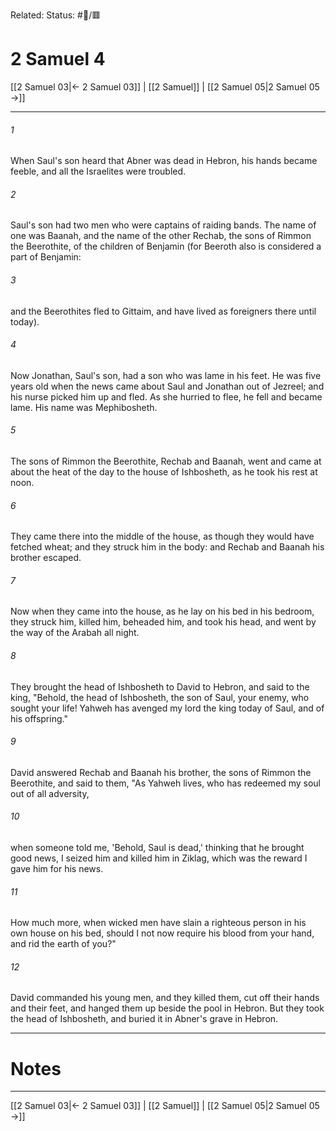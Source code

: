 Related:
Status: #📖/🟥
# 2 Samuel 4

[[2 Samuel 03|← 2 Samuel 03]] | [[2 Samuel]] | [[2 Samuel 05|2 Samuel 05 →]]
***



###### 1 
When Saul's son heard that Abner was dead in Hebron, his hands became feeble, and all the Israelites were troubled. 

###### 2 
Saul's son had two men who were captains of raiding bands. The name of one was Baanah, and the name of the other Rechab, the sons of Rimmon the Beerothite, of the children of Benjamin (for Beeroth also is considered a part of Benjamin: 

###### 3 
and the Beerothites fled to Gittaim, and have lived as foreigners there until today). 

###### 4 
Now Jonathan, Saul's son, had a son who was lame in his feet. He was five years old when the news came about Saul and Jonathan out of Jezreel; and his nurse picked him up and fled. As she hurried to flee, he fell and became lame. His name was Mephibosheth. 

###### 5 
The sons of Rimmon the Beerothite, Rechab and Baanah, went and came at about the heat of the day to the house of Ishbosheth, as he took his rest at noon. 

###### 6 
They came there into the middle of the house, as though they would have fetched wheat; and they struck him in the body: and Rechab and Baanah his brother escaped. 

###### 7 
Now when they came into the house, as he lay on his bed in his bedroom, they struck him, killed him, beheaded him, and took his head, and went by the way of the Arabah all night. 

###### 8 
They brought the head of Ishbosheth to David to Hebron, and said to the king, "Behold, the head of Ishbosheth, the son of Saul, your enemy, who sought your life! Yahweh has avenged my lord the king today of Saul, and of his offspring." 

###### 9 
David answered Rechab and Baanah his brother, the sons of Rimmon the Beerothite, and said to them, "As Yahweh lives, who has redeemed my soul out of all adversity, 

###### 10 
when someone told me, 'Behold, Saul is dead,' thinking that he brought good news, I seized him and killed him in Ziklag, which was the reward I gave him for his news. 

###### 11 
How much more, when wicked men have slain a righteous person in his own house on his bed, should I not now require his blood from your hand, and rid the earth of you?" 

###### 12 
David commanded his young men, and they killed them, cut off their hands and their feet, and hanged them up beside the pool in Hebron. But they took the head of Ishbosheth, and buried it in Abner's grave in Hebron.

---
# Notes


***
[[2 Samuel 03|← 2 Samuel 03]] | [[2 Samuel]] | [[2 Samuel 05|2 Samuel 05 →]]
